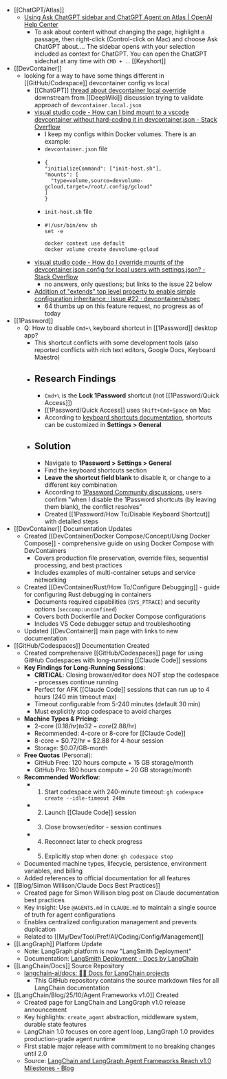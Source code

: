 - [[ChatGPT/Atlas]]
	- [Using Ask ChatGPT sidebar and ChatGPT Agent on Atlas | OpenAI Help Center](https://help.openai.com/en/articles/12628199-using-ask-chatgpt-sidebar-and-chatgpt-agent-on-atlas?utm_source=chatgpt.com)
		- To ask about content without changing the page, highlight a passage, then right-click (Control-click on Mac) and choose Ask ChatGPT about…. The sidebar opens with your selection included as context for ChatGPT. You can open the ChatGPT sidechat at any time with `CMD + .`. [[Keyshort]]
- [[DevContainer]]
	- looking for a way to have some things different in [[GitHub/Codespace]] devcontainer config vs local
		- [[ChatGPT]] [thread about devcontainer local override](https://chatgpt.com/share/690079d9-2694-8000-9d56-ad9dd9ddef9c) downstream from [[DeepWiki]] discussion trying to validate approach of `devcontainer.local.json`
		- [visual studio code - How can I bind mount to a vscode devcontainer without hard-coding it in devcontainer.json - Stack Overflow](https://stackoverflow.com/questions/71436342/how-can-i-bind-mount-to-a-vscode-devcontainer-without-hard-coding-it-in-devconta?rq=2)
			- I keep my configs within Docker volumes. There is an example:
			- `devcontainer.json` file
			- ```
			  {
			  "initializeCommand": ["init-host.sh"],
			  "mounts": [
			    "type=volume,source=devvolume-gcloud,target=/root/.config/gcloud"
			  ]
			  }
			  ```
			- `init-host.sh` file
			- ```
			  #!/usr/bin/env sh
			  set -e
			  
			  docker context use default
			  docker volume create devvolume-gcloud
			  ```
		- [visual studio code - How do I override mounts of the devcontainer.json config for local users with settings.json? - Stack Overflow](https://stackoverflow.com/questions/77002240/how-do-i-override-mounts-of-the-devcontainer-json-config-for-local-users-with-se?utm_source=chatgpt.com)
			- no answers, only questions; but links to the issue 22 below
		- [Addition of "extends" top level property to enable simple configuration inheritance · Issue #22 · devcontainers/spec](https://github.com/devcontainers/spec/issues/22)
			- 64 thumbs up on this feature request, no progress as of today
- [[1Password]]
	- Q: How to disable `Cmd+\` keyboard shortcut in [[1Password]] desktop app?
		- This shortcut conflicts with some development tools (also reported conflicts with rich text editors, Google Docs, Keyboard Maestro)
		- ## Research Findings
			- `Cmd+\` is the **Lock 1Password** shortcut (not [[1Password/Quick Access]])
			- [[1Password/Quick Access]] uses `Shift+Cmd+Space` on Mac
			- According to [keyboard shortcuts documentation](https://support.1password.com/keyboard-shortcuts/), shortcuts can be customized in **Settings > General**
		- ## Solution
			- Navigate to **1Password > Settings > General**
			- Find the keyboard shortcuts section
			- **Leave the shortcut field blank** to disable it, or change to a different key combination
			- According to [1Password Community discussions](https://1password.community/search?q=keyboard+shortcut+conflict), users confirm "when I disable the 1Password shortcuts (by leaving them blank), the conflict resolves"
			- Created [[1Password/How To/Disable Keyboard Shortcut]] with detailed steps
- [[DevContainer]] Documentation Updates
	- Created [[DevContainer/Docker Compose/Concept/Using Docker Compose]] - comprehensive guide on using Docker Compose with DevContainers
		- Covers production file preservation, override files, sequential processing, and best practices
		- Includes examples of multi-container setups and service networking
	- Created [[DevContainer/Rust/How To/Configure Debugging]] - guide for configuring Rust debugging in containers
		- Documents required capabilities (`SYS_PTRACE`) and security options (`seccomp:unconfined`)
		- Covers both Dockerfile and Docker Compose configurations
		- Includes VS Code debugger setup and troubleshooting
	- Updated [[DevContainer]] main page with links to new documentation
- [[GitHub/Codespaces]] Documentation Created
	- Created comprehensive [[GitHub/Codespaces]] page for using GitHub Codespaces with long-running [[Claude Code]] sessions
	- **Key Findings for Long-Running Sessions**:
		- **CRITICAL**: Closing browser/editor does NOT stop the codespace - processes continue running
		- Perfect for AFK [[Claude Code]] sessions that can run up to 4 hours (240 min timeout max)
		- Timeout configurable from 5-240 minutes (default 30 min)
		- Must explicitly stop codespace to avoid charges
	- **Machine Types & Pricing**:
		- 2-core ($0.18/hr) to 32-core ($2.88/hr)
		- Recommended: 4-core or 8-core for [[Claude Code]]
		- 8-core = $0.72/hr = $2.88 for 4-hour session
		- Storage: $0.07/GB-month
	- **Free Quotas** (Personal):
		- GitHub Free: 120 hours compute + 15 GB storage/month
		- GitHub Pro: 180 hours compute + 20 GB storage/month
	- **Recommended Workflow**:
		- 1. Start codespace with 240-minute timeout: `gh codespace create --idle-timeout 240m`
		- 2. Launch [[Claude Code]] session
		- 3. Close browser/editor - session continues
		- 4. Reconnect later to check progress
		- 5. Explicitly stop when done: `gh codespace stop`
	- Documented machine types, lifecycle, persistence, environment variables, and billing
	- Added references to official documentation for all features
- [[Blog/Simon Willison/Claude Docs Best Practices]]
	- Created page for Simon Willison blog post on Claude documentation best practices
	- Key insight: Use `@AGENTS.md` in `CLAUDE.md` to maintain a single source of truth for agent configurations
	- Enables centralized configuration management and prevents duplication
	- Related to [[My/Dev/Tool/Pref/AI/Coding/Config/Management]]
- [[LangGraph]] Platform Update
	- Note: LangGraph platform is now "LangSmith Deployment"
	- Documentation: [LangSmith Deployment - Docs by LangChain](https://docs.langchain.com/langsmith/deployments)
- [[LangChain/Docs]] Source Repository
	- [langchain-ai/docs: 🦜🔗 Docs for LangChain projects](https://github.com/langchain-ai/docs)
		- This GitHub repository contains the source markdown files for all LangChain documentation
- [[LangChain/Blog/25/10/Agent Frameworks v1.0]] Created
	- Created page for LangChain and LangGraph v1.0 release announcement
	- Key highlights: `create_agent` abstraction, middleware system, durable state features
	- LangChain 1.0 focuses on core agent loop, LangGraph 1.0 provides production-grade agent runtime
	- First stable major release with commitment to no breaking changes until 2.0
	- Source: [LangChain and LangGraph Agent Frameworks Reach v1.0 Milestones - Blog](https://blog.langchain.com/)